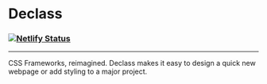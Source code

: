# Declass 
### [![Netlify Status](https://api.netlify.com/api/v1/badges/4ad2ecf0-c751-478e-a7ba-ad18c83fc1a3/deploy-status)](https://app.netlify.com/sites/declass/deploys)
<hr>
CSS Frameworks, reimagined. Declass makes it easy to design a quick new webpage or add styling to a major project.
